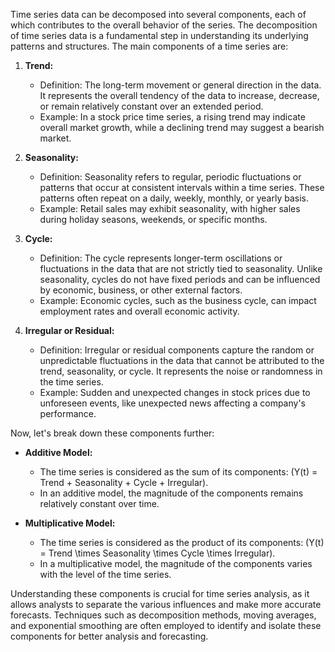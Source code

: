 Time series data can be decomposed into several components, each of which contributes to the overall behavior of the series. The decomposition of time series data is a fundamental step in understanding its underlying patterns and structures. The main components of a time series are:

1. **Trend:**
   - Definition: The long-term movement or general direction in the data. It represents the overall tendency of the data to increase, decrease, or remain relatively constant over an extended period.
   - Example: In a stock price time series, a rising trend may indicate overall market growth, while a declining trend may suggest a bearish market.

2. **Seasonality:**
   - Definition: Seasonality refers to regular, periodic fluctuations or patterns that occur at consistent intervals within a time series. These patterns often repeat on a daily, weekly, monthly, or yearly basis.
   - Example: Retail sales may exhibit seasonality, with higher sales during holiday seasons, weekends, or specific months.

3. **Cycle:**
   - Definition: The cycle represents longer-term oscillations or fluctuations in the data that are not strictly tied to seasonality. Unlike seasonality, cycles do not have fixed periods and can be influenced by economic, business, or other external factors.
   - Example: Economic cycles, such as the business cycle, can impact employment rates and overall economic activity.

4. **Irregular or Residual:**
   - Definition: Irregular or residual components capture the random or unpredictable fluctuations in the data that cannot be attributed to the trend, seasonality, or cycle. It represents the noise or randomness in the time series.
   - Example: Sudden and unexpected changes in stock prices due to unforeseen events, like unexpected news affecting a company's performance.

Now, let's break down these components further:

- **Additive Model:**
  - The time series is considered as the sum of its components: \(Y(t) = Trend + Seasonality + Cycle + Irregular\).
  - In an additive model, the magnitude of the components remains relatively constant over time.

- **Multiplicative Model:**
  - The time series is considered as the product of its components: \(Y(t) = Trend \times Seasonality \times Cycle \times Irregular\).
  - In a multiplicative model, the magnitude of the components varies with the level of the time series.

Understanding these components is crucial for time series analysis, as it allows analysts to separate the various influences and make more accurate forecasts. Techniques such as decomposition methods, moving averages, and exponential smoothing are often employed to identify and isolate these components for better analysis and forecasting.